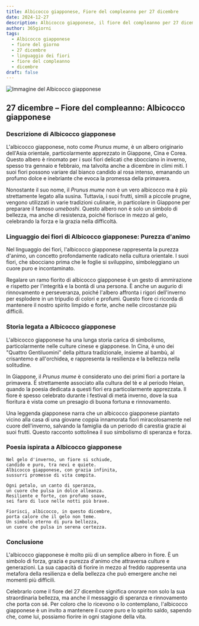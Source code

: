 ```yaml
---
title: Albicocco giapponese, Fiore del compleanno per 27 dicembre
date: 2024-12-27
description: Albicocco giapponese, il fiore del compleanno per 27 dicembre, è il simbolo di Purezza d'animo. Scopri il suo significato unico, le storie affascinanti e la poesia che celebra la sua bellezza.
author: 365giorni
tags:
  - Albicocco giapponese
  - fiore del giorno
  - 27 dicembre
  - linguaggio dei fiori
  - fiore del compleanno
  - dicembre
draft: false
---
```


![Immagine del Albicocco giapponese](https://cdn.pixabay.com/photo/2020/04/29/08/10/plum-blossoms-5107763_1280.jpg)

## 27 dicembre – Fiore del compleanno: Albicocco giapponese

### Descrizione di Albicocco giapponese

L'albicocco giapponese, noto come _Prunus mume_, è un albero originario dell'Asia orientale, particolarmente apprezzato in Giappone, Cina e Corea. Questo albero è rinomato per i suoi fiori delicati che sbocciano in inverno, spesso tra gennaio e febbraio, ma talvolta anche a dicembre in climi miti. I suoi fiori possono variare dal bianco candido al rosa intenso, emanando un profumo dolce e inebriante che evoca la promessa della primavera.

Nonostante il suo nome, il _Prunus mume_ non è un vero albicocco ma è più strettamente legato alla susina. Tuttavia, i suoi frutti, simili a piccole prugne, vengono utilizzati in varie tradizioni culinarie, in particolare in Giappone per preparare il famoso _umeboshi_. Questo albero non è solo un simbolo di bellezza, ma anche di resistenza, poiché fiorisce in mezzo al gelo, celebrando la forza e la grazia nella difficoltà.

### Linguaggio dei fiori di Albicocco giapponese: Purezza d'animo

Nel linguaggio dei fiori, l'albicocco giapponese rappresenta la purezza d'animo, un concetto profondamente radicato nella cultura orientale. I suoi fiori, che sbocciano prima che le foglie si sviluppino, simboleggiano un cuore puro e incontaminato.

Regalare un ramo fiorito di albicocco giapponese è un gesto di ammirazione e rispetto per l'integrità e la bontà di una persona. È anche un augurio di rinnovamento e perseveranza, poiché l'albero affronta i rigori dell'inverno per esplodere in un tripudio di colori e profumi. Questo fiore ci ricorda di mantenere il nostro spirito limpido e forte, anche nelle circostanze più difficili.

### Storia legata a Albicocco giapponese

L'albicocco giapponese ha una lunga storia carica di simbolismo, particolarmente nelle culture cinese e giapponese. In Cina, è uno dei "Quattro Gentiluomini" della pittura tradizionale, insieme al bambù, al crisantemo e all'orchidea, e rappresenta la resilienza e la bellezza nella solitudine.

In Giappone, il _Prunus mume_ è considerato uno dei primi fiori a portare la primavera. È strettamente associato alla cultura del tè e al periodo Heian, quando la poesia dedicata a questi fiori era particolarmente apprezzata. Il fiore è spesso celebrato durante i festival di metà inverno, dove la sua fioritura è vista come un presagio di buona fortuna e rinnovamento.

Una leggenda giapponese narra che un albicocco giapponese piantato vicino alla casa di una giovane coppia innamorata fiorì miracolosamente nel cuore dell'inverno, salvando la famiglia da un periodo di carestia grazie ai suoi frutti. Questo racconto sottolinea il suo simbolismo di speranza e forza.

### Poesia ispirata a Albicocco giapponese

```
Nel gelo d'inverno, un fiore si schiude,  
candido e puro, tra nevi e quiete.  
Albicocco giapponese, con grazia infinita,  
sussurri promesse di vita compita.  

Ogni petalo, un canto di speranza,  
un cuore che pulsa in dolce alleanza.  
Resiliente e forte, con profumo soave,  
sei faro di luce nelle notti più brave.  

Fiorisci, albicocco, in questo dicembre,  
porta calore che il gelo non teme.  
Un simbolo eterno di pura bellezza,  
un cuore che pulsa in serena certezza.  
```

### Conclusione

L'albicocco giapponese è molto più di un semplice albero in fiore. È un simbolo di forza, grazia e purezza d'animo che attraversa culture e generazioni. La sua capacità di fiorire in mezzo al freddo rappresenta una metafora della resilienza e della bellezza che può emergere anche nei momenti più difficili.

Celebrarlo come il fiore del 27 dicembre significa onorare non solo la sua straordinaria bellezza, ma anche il messaggio di speranza e rinnovamento che porta con sé. Per coloro che lo ricevono o lo contemplano, l'albicocco giapponese è un invito a mantenere il cuore puro e lo spirito saldo, sapendo che, come lui, possiamo fiorire in ogni stagione della vita.